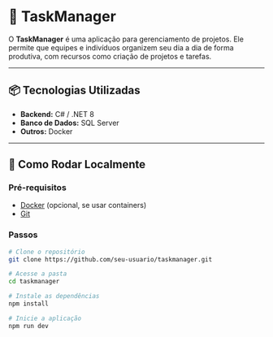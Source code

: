# 📝 TaskManager

O **TaskManager** é uma aplicação para gerenciamento de projetos. Ele permite que equipes e indivíduos organizem seu dia a dia de forma produtiva, com recursos como criação de projetos e tarefas.

---

## 📦 Tecnologias Utilizadas

- **Backend:** C# / .NET 8 
- **Banco de Dados:** SQL Server
- **Outros:** Docker

---

## 🚀 Como Rodar Localmente

### Pré-requisitos

- [Docker](https://www.docker.com/) (opcional, se usar containers)
- [Git](https://git-scm.com/)

### Passos

```bash
# Clone o repositório
git clone https://github.com/seu-usuario/taskmanager.git

# Acesse a pasta
cd taskmanager

# Instale as dependências
npm install

# Inicie a aplicação
npm run dev
